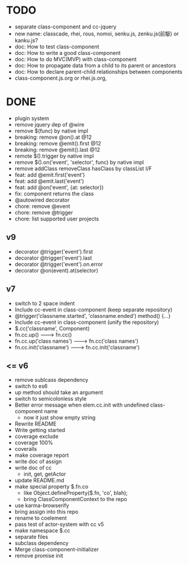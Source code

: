 # TODO

- separate class-component and cc-jquery
- new name: classcade, rhei, rous, nomoi, senku.js, zenku.js(前駆) or kanku.js?
- doc: How to test class-component
- doc: How to write a good class-component
- doc: How to do MVC(MVP) with class-component
- doc: How to propagate data from a child to its parent or ancestors
- doc: How to declare parent-child relationships between components
- class-component.js.org or rhei.js.org,

# DONE
- plugin system
- remove jquery dep of @wire
- remove $(func) by native impl
- breaking: remove @on().at @12
- breaking: remove @emit().first @12
- breaking: remove @emit().last @12
- remote $().trigger by native impl
- remove $().on('event', 'selector', func) by native impl
- remove addClass removeClass hasClass by classList I/F
- feat: add @emit.first('event')
- feat: add @emit.last('event')
- feat: add @on('event', {at: selector})
- fix: component returns the class
- @autowired decorator
- chore: remove @event
- chore: remove @trigger
- chore: list supported user projects
## v9
- decorator @trigger('event').first
- decorator @trigger('event').last
- decorator @trigger('event').on.error
- decorator @on(event).at(selector)
## v7
- switch to 2 space indent
- Include cc-event in class-component (keep separate repository)
- @trigger('classname.started', 'classname.ended') method() {...}
- Include cc-event in class-component (unify the repository)
- $.cc('classname', Component)
- fn.cc.up() ---> fn.cc()
- fn.cc.up('class names') ---> fn.cc('class names')
- fn.cc.init('classname') ---> fn.cc.init('classname')
## <= v6
- remove sublcass dependency
- switch to es6
- up method should take an argument
- switch to semicolonless style
- Better error message when elem.cc.init with undefined class-component name
  - now it just show empty string
- Rewrite README
- Write getting started
- coverage exclude
- coverage 100%
- coveralls
- make coverage report
- write doc of assign
- write doc of cc
  - init, get, getActor
- update README.md
- make special property $.fn.co
  - like Object.defineProperty($.fn, 'co', blah);
  - bring ClassComponentContext to the repo
- use karma-browserify
- bring assign into this repo
- rename to coelement
- pass test of actor-system with cc v5
- make namespace $.cc
- separate files
- subclass dependency
- Merge class-component-initializer
- remove promise init
